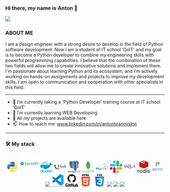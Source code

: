 ### Hi there, my name is Anton 👋

<div>
  <img src="https://media.giphy.com/media/v1.Y2lkPTc5MGI3NjExODl3OXdmcDhncG53OHQ0djMzenFrdGFmMjFmNWxxMXlmeHJudjNrZSZlcD12MV9pbnRlcm5hbF9naWZfYnlfaWQmY3Q9Zw/dWesBcTLavkZuG35MI/giphy.gif" width="300">
</div>

### ABOUT ME 
I am a design engineer with a strong desire to develop in the field of Python software development. Now I am a student of IT school 'GoIT' and my goal is to become a Python developer to combine my engineering skills with powerful programming capabilities. I believe that the combination of these two fields will allow me to create innovative solutions and implement them. I'm passionate about learning Python and its ecosystem, and I'm actively working on hands-on assignments and projects to improve my development skills. I am open to communication and cooperation with other specialists in this field.

---

- 🔭 I’m currently taking a 'Python Developer' training course at IT school 'GoIT' 
- 🌱 I’m currently learning WEB Developing
- 👯 All my projects are available here
- 📫 How to reach me: www.linkedin.com/in/antonhranovskyi

---

### :hammer_and_wrench: My stack

<div align="center">
  <img src="https://github.com/devicons/devicon/blob/master/icons/python/python-original.svg" width="40">
  <img src="https://github.com/devicons/devicon/blob/master/icons/fastapi/fastapi-original-wordmark.svg" width="60">
  <img src="https://github.com/devicons/devicon/blob/master/icons/docker/docker-plain-wordmark.svg" width="40">
  <img src="https://github.com/devicons/devicon/blob/master/icons/flask/flask-original-wordmark.svg" width="40">
  <img src="https://github.com/devicons/devicon/blob/master/icons/postgresql/postgresql-original-wordmark.svg" width="40">
  <img src="https://github.com/devicons/devicon/blob/master/icons/mongodb/mongodb-plain-wordmark.svg" width="40">
  <img src="https://github.com/devicons/devicon/blob/master/icons/mysql/mysql-original-wordmark.svg" width="40">
  <img src="https://github.com/devicons/devicon/blob/master/icons/slack/slack-original.svg" width="40">
  <img src="https://github.com/devicons/devicon/blob/master/icons/sqlalchemy/sqlalchemy-original.svg" width="40">
  <img src="https://github.com/devicons/devicon/blob/master/icons/redis/redis-original-wordmark.svg" width="40">
  <img src="https://github.com/devicons/devicon/blob/master/icons/pytest/pytest-original-wordmark.svg" width="40">
  <img src="https://icon.icepanel.io/Technology/svg/PyCharm.svg" width="40">
  <img src="https://github.com/devicons/devicon/blob/master/icons/vscode/vscode-original-wordmark.svg" width="40">
  <img src="https://github.com/devicons/devicon/blob/master/icons/github/github-original-wordmark.svg" width="40">
  <img src="https://github.com/devicons/devicon/blob/master/icons/html5/html5-original-wordmark.svg" width="40">
  <img src="https://github.com/devicons/devicon/blob/master/icons/css3/css3-original-wordmark.svg" width="40">
  <img src="https://static.djangoproject.com/img/logos/django-logo-negative.svg" width="40">
  <img src="https://swiftlet.co.th/wp-content/uploads/2022/11/rabbitmq-logo-png-transparent-283x300.png" width="40">
  <img src="https://png2.cleanpng.com/sh/fa0e86da2570b89d4c3803b3b7caed07/L0KzQYm3VMIxN6F8iZH0aYP2gLBuTgJmeKNqi9d3dHH3ebF1gfwue6VmjNc2dILkfsTthgIuaaF1hNtsYYTsf7A0kQJwb6NmRadqZHHkcofoWMc3aZU1Rqg7NEm1Roi8UcUzPGM9SKMCMEW4RIi1kP5o/kisspng-representational-state-transfer-application-progra-5adaab6a876ad0.6249267515242801705547.png" width="40">
  
</div>

